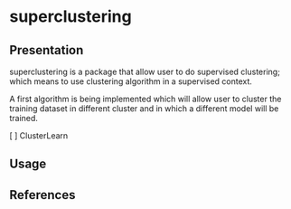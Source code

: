 # superclustering 



## Presentation 

superclustering is a package that allow user to do supervised clustering; which means to use 
clustering algorithm in a supervised context. 

A first algorithm is being implemented which will allow user to cluster the training dataset in different cluster and in which a different model will be trained. 

[ ] ClusterLearn 


## Usage


## References 


